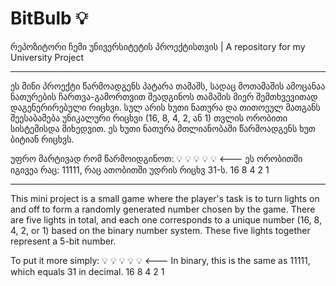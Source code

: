 # BitBulb 💡
რეპოზიტორი ჩემი უნივერსიტეტის პროექტისთვის | A repository for my University Project

------------------------------------------------------------------------------------------

ეს მინი პროექტი წარმოადგენს პატარა თამაშს, სადაც მოთამაშის ამოცანაა ნათურების ჩართვა-გამორთვით შეადგინოს თამაშის მიერ შემთხვევითად დაგენერირებული რიცხვი.
სულ არის ხუთი ნათურა და თითოეულ მათგანს შეესაბამება უნიკალური რიცხვი (16, 8, 4, 2, ან 1) თვლის ორობითი სისტემისდა მიხედვით.
ეს ხუთი ნათურა მთლიანობაში წარმოადგენს ხუთ ბიტიან რიცხვს.

უფრო მარტივად რომ წარმოიდგინოთ:  💡  💡  💡  💡  💡  <--- ეს ორობითში იგივეა რაც: 11111, რაც ათობითში უდრის რიცხვ 31-ს.
                                     16  8   4   2   1                  

------------------------------------------------------------------------------------------

This mini project is a small game where the player's task is to turn lights on and off to form a randomly generated number chosen by the game.
There are five lights in total, and each one corresponds to a unique number (16, 8, 4, 2, or 1) based on the binary number system.
These five lights together represent a 5-bit number.

To put it more simply:  💡  💡  💡  💡  💡  <--- In binary, this is the same as 11111, which equals 31 in decimal. 
                        16  8   4   2   1  
